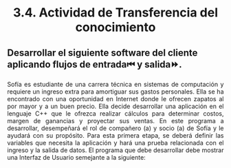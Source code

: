 <h1 align="center">3.4. Actividad de Transferencia del conocimiento</h1>

## Desarrollar el siguiente software del cliente aplicando flujos de entrada⏮ y salida⏩.



<p style="text-align: justify;">Sofía es estudiante de una carrera técnica en sistemas de computación y requiere
un ingreso extra para amortiguar sus gastos personales. Ella se ha encontrado con una
oportunidad en Internet donde le ofrecen zapatos al por mayor y a un buen precio. Ella
decide desarrollar una aplicación en el lenguaje C++ que le ofrezca realizar cálculos para
determinar costos, margen de ganancias y proyectar sus ventas. En este programa a
desarrollar, desempeñará el rol de compañero (a) y socio (a) de Sofía y le ayudará con su
propósito.
Para esta primera etapa, se deberá definir las variables que necesita la aplicación y hará
una prueba relacionada con el ingreso y la salida de datos. El programa que debe
desarrollar debe mostrar una Interfaz de Usuario semejante a la siguiente:</p>
